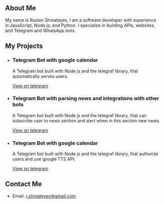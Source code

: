 <!DOCTYPE html>
<html>
  <body>
    <section id="about">
      <h2>About Me</h2>
      <p>My name is Ruslan Shmateyev, I am a software developer with experience in JavaScript, Node.js, and Python. I specialize in building APIs, websites, and Telegram and WhatsApp bots.</p>
    </section>
    <section id="projects">
      <h2>My Projects</h2>
      <ul>
<!--         <li>
          <h3>API Project</h3>
          <p>A RESTful API built with Node.js and Express for a e-commerce website.</p>
          <a href="https://github.com/ruslanshmateyev/ecommerce-api">View on GitHub</a>
        </li> -->
        <li>
          <h3>Telegram Bot with google calendar</h3>
          <p>A Telegram bot built with Node js and the telegraf library, that automatically serves users.</p>
          <a href="https://t.me/lounge5k_bot">View on telegram</a>
        </li>
        <li>
          <h3>Telegram Bot with parsing news and integrations with other bots </h3>
          <p>A Telegram bot built with Node js and the telegraf library, that can subscribe user to news section and alert when in this section new news.</p>
          <a href="https://t.me/SmartAktauBot">View on telegram</a>
        </li>
        <li>
          <h3>Telegram Bot with google calendar</h3>
          <p>A Telegram bot built with Node js and the telegraf library, that authorize users and use google TTS API.</p>
          <a href="https://t.me/sozdikterbot">View on telegram</a>
        </li>
<!--         <li>
          <h3>Website Project</h3>
          <p>A website built with JavaScript, HTML, and CSS that showcases my portfolio.</p>
          <a href="https://github.com/ruslanshmateyev/my-portfolio-site">View on GitHub</a>
        </li> -->
      </ul>
    </section>
    <section id="contact">
      <h2>Contact Me</h2>
      <ul>
        <li>Email: <a href="mailto:r.shmateyev@gmail.com">r.shmateyev@gmail.com</a></li>
      </ul>
    </section>
  </body>
</html>
